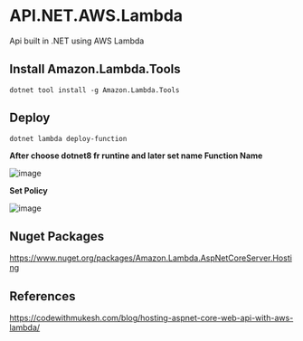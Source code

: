 # API.NET.AWS.Lambda
Api built in .NET using AWS Lambda


## Install Amazon.Lambda.Tools
```
dotnet tool install -g Amazon.Lambda.Tools
```

## Deploy
```
dotnet lambda deploy-function
```

**After choose dotnet8 fr runtine and later set name Function Name**

![image](https://github.com/user-attachments/assets/ceba3f3e-33cb-46b6-80eb-70d3236654b8)

**Set Policy**

![image](https://github.com/user-attachments/assets/a1c6e844-636e-4a01-81ee-5d79750829cb)

## Nuget Packages
https://www.nuget.org/packages/Amazon.Lambda.AspNetCoreServer.Hosting

## References
https://codewithmukesh.com/blog/hosting-aspnet-core-web-api-with-aws-lambda/
